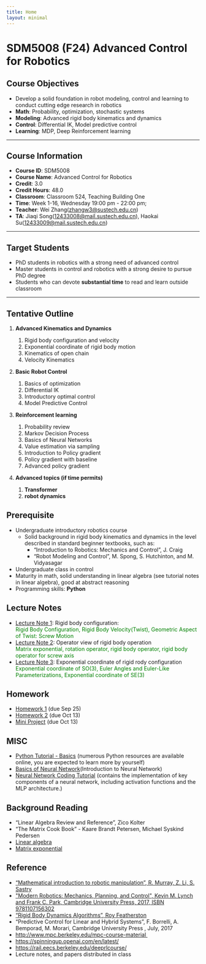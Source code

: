 ```yaml
---
title: Home
layout: minimal
---
```

<!-- website address
https://clearlab-sustech.github.io/ACR2024/
-->
# SDM5008 (F24) Advanced Control for Robotics

## Course Objectives

- Develop a solid foundation in robot modeling, control and learning to conduct cutting edge research in robotics
 - **Math**: Probability, optimization, stochastic systems
 - **Modeling**: Advanced rigid body kinematics and dynamics
 - **Control**: Differential IK, Model predictive control
 - **Learning**: MDP, Deep Reinforcement learning

----

## Course Information

- **Course ID**: SDM5008
- **Course Name**: Advanced Control for Robotics
- **Credit**: 3.0
- **Credit Hours**: 48.0
- **Classroom**: Classroom 524, Teaching Building One
- **Time**: Week 1-16, Wednesday 19:00 pm - 22:00 pm;
- **Teacher**: Wei Zhang(zhangw3@sustech.edu.cn)
- **TA**: Jiaqi Song(12433008@mail.sustech.edu.cn), Haokai Su(12433009@mail.sustech.edu.cn)

----

## Target Students  

- PhD students in robotics with a strong need of advanced control
- Master students in control and robotics with a strong desire to pursue PhD degree
- Students who can devote **substantial time** to read and learn outside classroom

----

## Tentative Outline

1. **Advanced Kinematics and Dynamics**
   1. Rigid body configuration and velocity
   2. Exponential coordinate of rigid body motion
   3. Kinematics of open chain
   4. Velocity Kinematics

2. **Basic Robot Control**
   1. Basics of optimization
   2. Differential IK
   3. Introductory optimal control
   4. Model Predictive Control

3. **Reinforcement learning**
   1. Probability review
   2. Markov Decision Process
   3. Basics of Neural Networks
   4. Value estimation via sampling
   5. Introduction to Policy gradient
   6. Policy gradient with baseline
   7. Advanced policy gradient

4. **Advanced topics (if time permits)**
   1. **Transformer**
   2. **robot dynamics**

## Prerequisite

- Undergraduate introductory robotics course
  - Solid background in rigid body kinematics and dynamics in the level described in standard beginner textbooks, such as:
    - “Introduction to Robotics: Mechanics and Control”, J. Craig
    - “Robot Modeling and Control”, M. Spong, S. Hutchinton, and M. Vidyasagar
- Undergraduate class in control
- Maturity in math, solid understanding in linear algebra (see tutorial notes in linear algebra), good at abstract reasoning
- Programming skills: **Python**

## Lecture Notes

- [Lecture Note 1](./LectureNotes/LN1_RigidBodyMotion.pdf): Rigid body configuration: \
  <span style="color: green;">Rigid Body Configuration, Rigid Body Velocity(Twist), Geometric Aspect of Twist: Screw Motion</span>
- [Lecture Note 2](./LectureNotes/LN2_RigidBodyOperation.pdf): Operator view of rigid body operation \
   <span style="color: green;"> Matrix exponential, rotation operator, rigid body operator, rigid body operator for screw axis </span>
- [Lecture Note 3](./LectureNotes/LN3_ExpCoordinate.pdf): Exponential coordinate of rigid rody
configuration \
   <span style="color: green;"> Exponential coordinate of SO(3), Euler Angles and Euler-Like Parameterizations, Exponential coordinate of SE(3) </span>

## Homework

- [Homework 1](./homework/hw1_F24.pdf) (due Sep 25)
- [Homework 2](./homework/hw2_F24.pdf) (due Oct 13)
- [Mini Project](./homework/miniProject.pdf) (due Oct 13)

## MISC

- [Python Tutorial - Basics](./misc/ACR24_PythonTutorial.ipynb) (numerous Python resources are available online, you are expected to learn more by yourself)
- [Basics of Neural Network](./misc/LN0_IntroToNeuralNetwork.pdf)(Introduction to Neural Network)
- [Neural Network Coding Tutorial](./misc/Introduction_to_neural_network.ipynb) (contains the implementation of key components of a neural network, including activation functions and the MLP architecture.)

## Background Reading

- “Linear Algebra Review and Reference”, Zico Kolter
- “The Matrix Cook Book” - Kaare Brandt Petersen, Michael Syskind Pedersen
- [Linear algebra](https://www.bilibili.com/video/BV1eA411F7RX/)
- [Matrix exponential](https://www.bilibili.com/video/BV1Ab411d7vi/)

## Reference

- [“Mathematical introduction to robotic manipulation”, R. Murray, Z. Li, S. Sastry](./misc/MathRobotics94.pdf)
- ["Modern Robotics: Mechanics, Planning, and Control", Kevin M. Lynch and Frank C. Park, Cambridge University Press, 2017, ISBN 9781107156302](./misc/ModernRobotics.pdf)
- [“Rigid Body Dynamics Algorithms”, Roy Featherston](https://www.springer.com/gp/book/9780387743141)
- “Predictive Control for Linear and Hybrid Systems”, F. Borrelli, A. Bemporad, M. Morari, Cambridge University Press , July, 2017
- http://www.mpc.berkeley.edu/mpc-course-material 
- https://spinningup.openai.com/en/latest/
- https://rail.eecs.berkeley.edu/deeprlcourse/
- Lecture notes, and papers distributed in class
